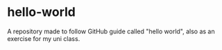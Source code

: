 # hello-world
A repository made to follow GitHub guide called "hello world", also as an exercise for my uni class.
